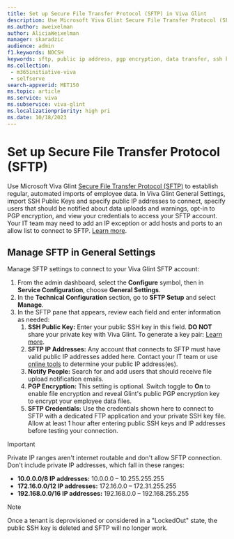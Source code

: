 ```yaml
---
title: Set up Secure File Transfer Protocol (SFTP) in Viva Glint
description: Use Microsoft Viva Glint Secure File Transfer Protocol (SFTP) to establish regular, automated imports of employee data.
ms.author: aweixelman
author: AliciaWeixelman
manager: skaradzic
audience: admin
f1.keywords: NOCSH
keywords: sftp, public ip address, pgp encryption, data transfer, ssh key
ms.collection: 
 - m365initiative-viva
 - selfserve
search-appverid: MET150
ms.topic: article
ms.service: viva
ms.subservice: viva-glint
ms.localizationpriority: high pri
ms.date: 10/18/2023
---
```


# Set up Secure File Transfer Protocol (SFTP)

Use Microsoft Viva Glint [Secure File Transfer Protocol (SFTP)](https://go.microsoft.com/fwlink/?linkid=2247429) to establish regular, automated imports of employee data. In Viva Glint General Settings, import SSH Public Keys and specify public IP addresses to connect, specify users that should be notified about data uploads and warnings, opt-in to PGP encryption, and view your credentials to access your SFTP account. Your IT team may need to add an IP exception or add hosts and ports to an allow list to connect to SFTP. [Learn more](https://go.microsoft.com/fwlink/?linkid=2238617). 

## Manage SFTP in General Settings

Manage SFTP settings to connect to your Viva Glint SFTP account:

1. From the admin dashboard, select the **Configure** symbol, then in **Service Configuration**, choose **General Settings**.
1. In the **Technical Configuration** section, go to **SFTP Setup** and select **Manage**.
1. In the SFTP pane that appears, review each field and enter information as needed:
   1. **SSH Public Key:** Enter your public SSH key in this field. **DO NOT** share your private key with Viva Glint. To generate a key pair: [Learn more](https://go.microsoft.com/fwlink/?linkid=2247507).
   1. **SFTP IP Addresses:** Any account that connects to SFTP must have valid public IP addresses added here. Contact your IT team or use [online tools](https://ifconfig.io/) to determine your public IP address(es).
   1. **Notify People:** Search for and add users that should receive file upload notification emails.
   1. **PGP Encryption:** This setting is optional. Switch toggle to **On** to enable file encryption and reveal Glint's public PGP encryption key to encrypt your employee data files.
   1. **SFTP Credentials:** Use the credentials shown here to connect to SFTP with a dedicated FTP application and your private SSH key file. Allow at least 1 hour after entering public SSH keys and IP addresses before testing your connection.

> [!IMPORTANT]
> Private IP ranges aren't internet routable and don't allow SFTP connection. Don't include private IP addresses, which fall in these ranges:
> - **10.0.0.0/8 IP addresses:** 10.0.0.0 – 10.255.255.255
> - **172.16.0.0/12 IP addresses:** 172.16.0.0 – 172.31.255.255
> - **192.168.0.0/16 IP addresses:** 192.168.0.0 – 192.168.255.255
 
> [!NOTE]
> Once a tenant is deprovisioned or considered in a "LockedOut" state, the public SSH key is deleted and SFTP will no longer work.
